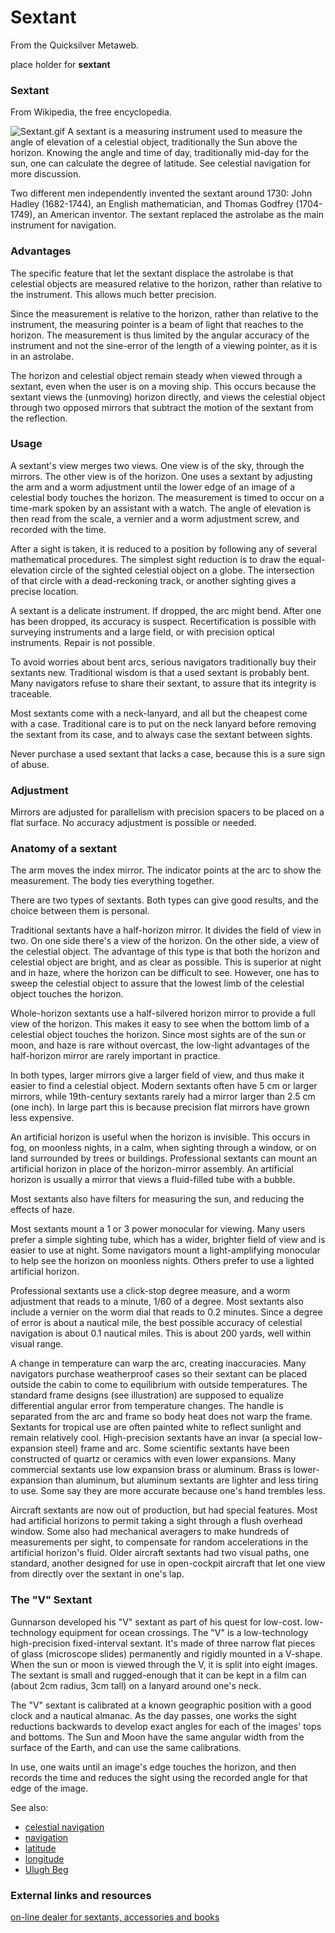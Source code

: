 
# Sextant

From the Quicksilver Metaweb.

place holder for **sextant**

### Sextant


From Wikipedia, the free encyclopedia. 

![Sextant.gif](/images/Sextant.gif)
A sextant is a measuring instrument used to measure the angle of elevation of a celestial object, traditionally the Sun above the horizon. Knowing the angle and time of day, traditionally mid-day for the sun, one can calculate the degree of latitude. See celestial navigation for more discussion. 

Two different men independently invented the sextant around 1730: John Hadley (1682-1744), an English mathematician, and Thomas Godfrey (1704-1749), an American inventor. The sextant replaced the astrolabe as the main instrument for navigation.

### Advantages


The specific feature that let the sextant displace the astrolabe is that celestial objects are measured relative to the horizon, rather than relative to the instrument. This allows much better precision. 

Since the measurement is relative to the horizon, rather than relative to the instrument, the measuring pointer is a beam of light that reaches to the horizon. The measurement is thus limited by the angular accuracy of the instrument and not the sine-error of the length of a viewing pointer, as it is in an astrolabe. 

The horizon and celestial object remain steady when viewed through a sextant, even when the user is on a moving ship. This occurs because the sextant views the (unmoving) horizon directly, and views the celestial object through two opposed mirrors that subtract the motion of the sextant from the reflection. 

### Usage


A sextant's view merges two views. One view is of the sky, through the mirrors. The other view is of the horizon. One uses a sextant by adjusting the arm and a worm adjustment until the lower edge of an image of a celestial body touches the horizon. The measurement is timed to occur on a time-mark spoken by an assistant with a watch. The angle of elevation is then read from the scale, a vernier and a worm adjustment screw, and recorded with the time. 

After a sight is taken, it is reduced to a position by following any of several mathematical procedures. The simplest sight reduction is to draw the equal-elevation circle of the sighted celestial object on a globe. The intersection of that circle with a dead-reckoning track, or another sighting gives a precise location. 

A sextant is a delicate instrument. If dropped, the arc might bend. After one has been dropped, its accuracy is suspect. Recertification is possible with surveying instruments and a large field, or with precision optical instruments. Repair is not possible. 

To avoid worries about bent arcs, serious navigators traditionally buy their sextants new. Traditional wisdom is that a used sextant is probably bent. Many navigators refuse to share their sextant, to assure that its integrity is traceable. 

Most sextants come with a neck-lanyard, and all but the cheapest come with a case. Traditional care is to put on the neck lanyard before removing the sextant from its case, and to always case the sextant between sights. 

Never purchase a used sextant that lacks a case, because this is a sure sign of abuse.

### Adjustment


Mirrors are adjusted for parallelism with precision spacers to be placed on a flat surface. No accuracy adjustment is possible or needed.

### Anatomy of a sextant


The arm moves the index mirror. The indicator points at the arc to show the measurement. The body ties everything together. 

There are two types of sextants. Both types can give good results, and the choice between them is personal. 

Traditional sextants have a half-horizon mirror. It divides the field of view in two. On one side there's a view of the horizon. On the other side, a view of the celestial object. The advantage of this type is that both the horizon and celestial object are bright, and as clear as possible. This is superior at night and in haze, where the horizon can be difficult to see. However, one has to sweep the celestial object to assure that the lowest limb of the celestial object touches the horizon. 

Whole-horizon sextants use a half-silvered horizon mirror to provide a full view of the horizon. This makes it easy to see when the bottom limb of a celestial object touches the horizon. Since most sights are of the sun or moon, and haze is rare without overcast, the low-light advantages of the half-horizon mirror are rarely important in practice. 

In both types, larger mirrors give a larger field of view, and thus make it easier to find a celestial object. Modern sextants often have 5 cm or larger mirrors, while 19th-century sextants rarely had a mirror larger than 2.5 cm (one inch). In large part this is because precision flat mirrors have grown less expensive. 

An artificial horizon is useful when the horizon is invisible. This occurs in fog, on moonless nights, in a calm, when sighting through a window, or on land surrounded by trees or buildings. Professional sextants can mount an artificial horizon in place of the horizon-mirror assembly. An artificial horizon is usually a mirror that views a fluid-filled tube with a bubble. 

Most sextants also have filters for measuring the sun, and reducing the effects of haze. 

Most sextants mount a 1 or 3 power monocular for viewing. Many users prefer a simple sighting tube, which has a wider, brighter field of view and is easier to use at night. Some navigators mount a light-amplifying monocular to help see the horizon on moonless nights. Others prefer to use a lighted artificial horizon. 

Professional sextants use a click-stop degree measure, and a worm adjustment that reads to a minute, 1/60 of a degree. Most sextants also include a vernier on the worm dial that reads to 0.2 minutes. Since a degree of error is about a nautical mile, the best possible accuracy of celestial navigation is about 0.1 nautical miles. This is about 200 yards, well within visual range. 

A change in temperature can warp the arc, creating inaccuracies. Many navigators purchase weatherproof cases so their sextant can be placed outside the cabin to come to equilibrium with outside temperatures. The standard frame designs (see illustration) are supposed to equalize differential angular error from temperature changes. The handle is separated from the arc and frame so body heat does not warp the frame. Sextants for tropical use are often painted white to reflect sunlight and remain relatively cool. High-precision sextants have an invar (a special low-expansion steel) frame and arc. Some scientific sextants have been constructed of quartz or ceramics with even lower expansions. Many commercial sextants use low expansion brass or aluminum. Brass is lower-expansion than aluminum, but aluminum sextants are lighter and less tiring to use. Some say they are more accurate because one's hand trembles less. 

Aircraft sextants are now out of production, but had special features. Most had artificial horizons to permit taking a sight through a flush overhead window. Some also had mechanical averagers to make hundreds of measurements per sight, to compensate for random accelerations in the artificial horizon's fluid. Older aircraft sextants had two visual paths, one standard, another designed for use in open-cockpit aircraft that let one view from directly over the sextant in one's lap. 

### The "V" Sextant


Gunnarson developed his "V" sextant as part of his quest for low-cost. low-technology equipment for ocean crossings. The "V" is a low-technology high-precision fixed-interval sextant. It's made of three narrow flat pieces of glass (microscope slides) permanently and rigidly mounted in a V-shape. When the sun or moon is viewed through the V, it is split into eight images. The sextant is small and rugged-enough that it can be kept in a film can (about 2cm radius, 3cm tall) on a lanyard around one's neck. 

The "V" sextant is calibrated at a known geographic position with a good clock and a nautical almanac. As the day passes, one works the sight reductions backwards to develop exact angles for each of the images' tops and bottoms. The Sun and Moon have the same angular width from the surface of the Earth, and can use the same calibrations. 

In use, one waits until an image's edge touches the horizon, and then records the time and reduces the sight using the recorded angle for that edge of the image. 

See also: 
* [celestial navigation](/celestial-navigation)
* [navigation](/navigation)
* [latitude](/latitude)
* [longitude](/longitude)
* [Ulugh Beg](/ulugh-beg)


### External links and resources


[on-line dealer for sextants, accessories and books](/http-www-celestaire-com)
